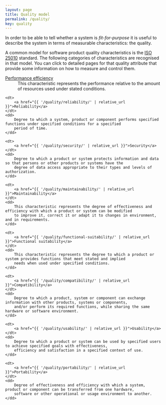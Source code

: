 ```yaml
---
layout: page
title: Quality model
permalink: /quality/
key: quality
---
```


In order to be able to tell whether a system is _fit-for-purpose_ it is useful to describe the system in terms of
measurable characteristics: the quality.

A common model for software product quality characteristics is the
[ISO 25010](https://iso25000.com/index.php/en/iso-25000-standards/iso-25010) standard. The following categories of
characteristics are recognised in that model. You can click to detailed pages for that quality attribute that provide
some information on how to measure and control them.

<dl>
    <dt>
        <a href="{{ '/quality/performance-efficiency/' | relative_url }}">Performance efficiency</a>
    </dt>
    <dd>
        This characteristic represents the performance relative to the amount of resources used under stated conditions.
    </dd>
    
    <dt>
        <a href="{{ '/quality/reliability/' | relative_url }}">Reliability</a>
    </dt>
    <dd>
        Degree to which a system, product or component performs specified functions under specified conditions for a specified
        period of time.
    </dd>
    
    <dt>
        <a href="{{ '/quality/security/' | relative_url }}">Security</a>
    </dt>
    <dd>
        Degree to which a product or system protects information and data so that persons or other products or systems have the
        degree of data access appropriate to their types and levels of authorization.
    </dd>
    
    <dt>
        <a href="{{ '/quality/maintainability/' | relative_url }}">Maintainability</a>
    </dt>
    <dd>
        This characteristic represents the degree of effectiveness and efficiency with which a product or system can be modified
        to improve it, correct it or adapt it to changes in environment, and in requirements.
    </dd>

    <dt>
        <a href="{{ '/quality/functional-suitability/' | relative_url }}">Functional suitability</a>
    </dt>
    <dd>
        This characteristic represents the degree to which a product or system provides functions that meet stated and implied
        needs when used under specified conditions.
    </dd>

    <dt>
        <a href="{{ '/quality/compatibility/' | relative_url }}">Compatibility</a>
    </dt>
    <dd>
        Degree to which a product, system or component can exchange information with other products, systems or components,
        and/or perform its required functions, while sharing the same hardware or software environment.
    </dd>
    
    <dt>
        <a href="{{ '/quality/usability/' | relative_url }}">Usability</a>
    </dt>
    <dd>
        Degree to which a product or system can be used by specified users to achieve specified goals with effectiveness,
        efficiency and satisfaction in a specified context of use.
    </dd>
    
    <dt>
        <a href="{{ '/quality/portability/' | relative_url }}">Portability</a>
    </dt>
    <dd>
        Degree of effectiveness and efficiency with which a system, product or component can be transferred from one hardware,
        software or other operational or usage environment to another.
    </dd>
</dl>
